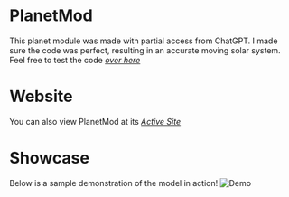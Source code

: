 # PlanetMod
This planet module was made with partial access from ChatGPT. I made sure the code was perfect, resulting in an accurate moving solar system.
Feel free to test the code [*over here*](https://www.w3schools.com/html/tryit.asp?filename=tryhtml_default)
# Website
You can also view PlanetMod at its [*Active Site*](https://planetmod.w3spaces.com)
# Showcase
Below is a sample demonstration of the model in action!
![Demo](https://github.com/user-attachments/assets/11cc445d-353c-4e48-bd44-d611d929da22)
